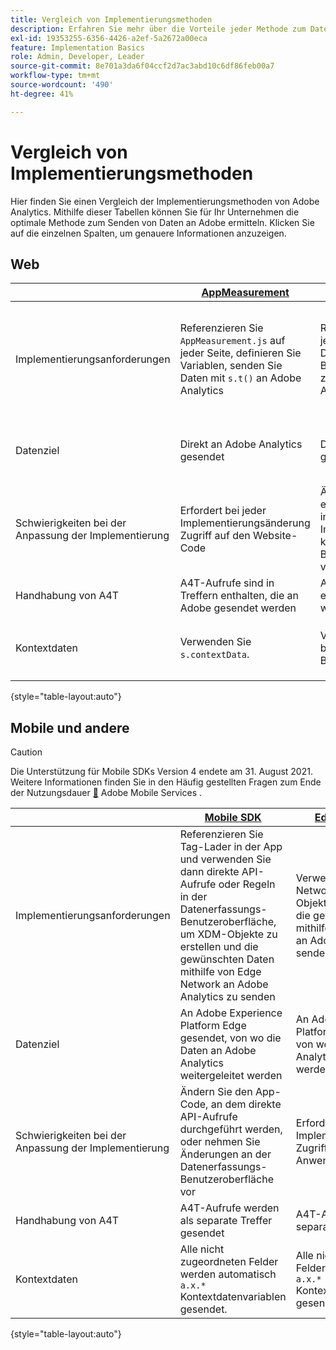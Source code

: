 ```yaml
---
title: Vergleich von Implementierungsmethoden
description: Erfahren Sie mehr über die Vorteile jeder Methode zum Datenversand an Adobe Analytics.
exl-id: 19353255-6356-4426-a2ef-5a2672a00eca
feature: Implementation Basics
role: Admin, Developer, Leader
source-git-commit: 8e701a3da6f04ccf2d7ac3abd10c6df86feb00a7
workflow-type: tm+mt
source-wordcount: '490'
ht-degree: 41%

---
```


# Vergleich von Implementierungsmethoden

Hier finden Sie einen Vergleich der Implementierungsmethoden von Adobe Analytics. Mithilfe dieser Tabellen können Sie für Ihr Unternehmen die optimale Methode zum Senden von Daten an Adobe ermitteln. Klicken Sie auf die einzelnen Spalten, um genauere Informationen anzuzeigen.

## Web

| | [AppMeasurement](/help/implement/js/overview.md) | [Adobe Analytics-Erweiterung](/help/implement/launch/overview.md) | [Web SDK](/help/implement/aep-edge/web-sdk/overview.md#web-sdk) | [Web SDK-Erweiterung](/help/implement/aep-edge/web-sdk/overview.md#web-sdk-extension) |
| --- | --- | --- | --- | --- |
| Implementierungsanforderungen | Referenzieren Sie `AppMeasurement.js` auf jeder Seite, definieren Sie Variablen, senden Sie Daten mit `s.t()` an Adobe Analytics | Referenzieren Sie Tag-Lader auf jeder Seite, verwenden Sie die Datenerfassungs-Benutzeroberfläche, um Variablen zu definieren und Daten an Adobe Analytics zu senden | Referenzieren Sie `Alloy.js` auf jeder Seite, verwenden Sie `alloy("sendEvent",{})`, um XDM-Objekte zu erstellen und die gewünschten Daten mithilfe von Edge Network an Adobe Analytics zu senden | Referenzieren Sie Tag-Lader auf jeder Seite, verwenden Sie die Datenerfassungs-Benutzeroberfläche, um XDM-Objekte zu erstellen und die gewünschten Daten mithilfe von Edge Network an Adobe Analytics zu senden |
| Datenziel | Direkt an Adobe Analytics gesendet | Direkt an Adobe Analytics gesendet | An Adobe Experience Platform Edge gesendet, von wo die Daten an Adobe Analytics weitergeleitet werden | An Adobe Experience Platform Edge gesendet, von wo die Daten an Adobe Analytics weitergeleitet werden |
| Schwierigkeiten bei der Anpassung der Implementierung | Erfordert bei jeder Implementierungsänderung Zugriff auf den Website-Code | Ändern Sie den Website-Code einmal, um das Lader-Tag zu installieren. Alle weiteren Implementierungsaktualisierungen können in der Datenerfassungs-Benutzeroberfläche vorgenommen werden | Erfordert bei jeder Implementierungsänderung Zugriff auf den Website-Code | Ändern Sie den Website-Code einmal, um das Lader-Tag zu installieren. Alle weiteren Implementierungsaktualisierungen können in der Datenerfassungs-Benutzeroberfläche vorgenommen werden |
| Handhabung von A4T | A4T-Aufrufe sind in Treffern enthalten, die an Adobe gesendet werden | A4T-Aufrufe sind in Treffern enthalten, die an Adobe gesendet werden | A4T-Aufrufe werden als separate Treffer gesendet | A4T-Aufrufe werden als separate Treffer gesendet |
| Kontextdaten | Verwenden Sie `s.contextData`. | Verwenden von `s.contextData` in benutzerdefinierten Code-Blöcken | Alle nicht zugeordneten Felder werden automatisch `a.x.*` Kontextdatenvariablen gesendet. | Alle nicht zugeordneten Felder werden automatisch `a.x.*` Kontextdatenvariablen gesendet. |

{style="table-layout:auto"}

## Mobile und andere

>[!CAUTION]
>
>Die Unterstützung für Mobile SDKs Version 4 endete am 31. August 2021. Weitere Informationen finden Sie in den Häufig gestellten Fragen zum Ende der Nutzungsdauer [&#128279;](https://experienceleague.adobe.com/docs/discontinued/using/mobile-services.html) Adobe Mobile Services .


| | [Mobile SDK](/help/implement/aep-edge/mobile-sdk/overview.md) | [Edge Network-API](/help/implement/aep-edge/api/overview.md) |
| --- | --- | --- |
| Implementierungsanforderungen | Referenzieren Sie Tag-Lader in der App und verwenden Sie dann direkte API-Aufrufe oder Regeln in der Datenerfassungs-Benutzeroberfläche, um XDM-Objekte zu erstellen und die gewünschten Daten mithilfe von Edge Network an Adobe Analytics zu senden | Verwenden Sie die Edge Network-API, um XDM-Objekte zu erstellen und die gewünschten Daten mithilfe von Edge Network an Adobe Analytics zu senden |
| Datenziel | An Adobe Experience Platform Edge gesendet, von wo die Daten an Adobe Analytics weitergeleitet werden | An Adobe Experience Platform Edge gesendet, von wo die Daten an Adobe Analytics weitergeleitet werden |
| Schwierigkeiten bei der Anpassung der Implementierung | Ändern Sie den App-Code, an dem direkte API-Aufrufe durchgeführt werden, oder nehmen Sie Änderungen an der Datenerfassungs-Benutzeroberfläche vor | Erfordert bei jeder Implementierungsänderung Zugriff auf den Anwendungs-Code |
| Handhabung von A4T | A4T-Aufrufe werden als separate Treffer gesendet | A4T-Aufrufe werden als separate Treffer gesendet |
| Kontextdaten | Alle nicht zugeordneten Felder werden automatisch `a.x.*` Kontextdatenvariablen gesendet. | Alle nicht zugeordneten Felder werden automatisch `a.x.*` Kontextdatenvariablen gesendet |

{style="table-layout:auto"}
